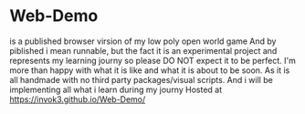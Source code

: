 # Web-Demo 
is a published browser virsion of my low poly open world game
And by piblished i mean runnable, but the fact it is an experimental project and represents my learning journy so please DO NOT expect it to be perfect.
I'm more than happy with what it is like and what it is about to be soon.
As it is all handmade with no third party packages/visual scripts.
And i will be implementing all what i learn during my journy 
Hosted at https://invok3.github.io/Web-Demo/
